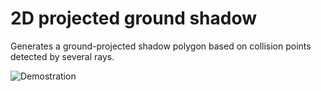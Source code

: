 # 2D projected ground shadow

Generates a ground-projected shadow polygon based on collision points detected by several rays.

![Demostration](https://i.imgur.com/NW63TxJ.gif)